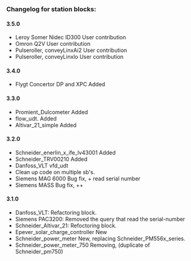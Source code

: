 ﻿### Changelog for station blocks:

#### 3.5.0
 - Leroy Somer Nidec ID300		User contribution
 - Omron Q2V				User contribution 
 - Pulseroller, conveyLinxAi2		User contribution
 - Pulseroller, conveyLinxIo		User contribution

#### 3.4.0
 - Flygt Concertor DP and XPC		Added

#### 3.3.0
 - Promient_Dulcometer			Added
 - flow_udt.	 			Added
 - Altivar_21_simple			Added

#### 3.2.0
 - Schneider_enerlin_x_ife_lv43001	Added
 - Schneider_TRV00210			Added
 - Danfoss_VLT	 			vfd_udt
 - Clean up code on multiple sb's.
 - Siemens MAG 6000			Bug fix, + read serial number
 - Siemens MASS 			Bug fix, ++

#### 3.1.0
 - Danfoss_VLT: 			Refactoring block.
 - Siemens PAC3200:			Removed the query that read the serial-number
 - Schneider_Altivar_21:		Refoctoring block.
 - Epever_solar_charge_controller	New 
 - Schneider_power_meter		New, replacing Schneider_PM556x_series.
 - Schneider_power_meter_750		Removing, (duplicate of Schneider_pm750)